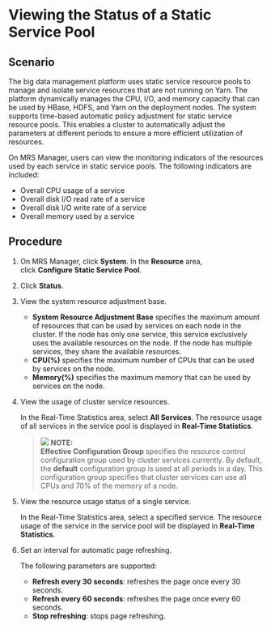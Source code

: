 # Viewing the Status of a Static Service Pool<a name="EN-US_TOPIC_0125375705"></a>

## Scenario<a name="section55506379185015"></a>

The big data management platform uses static service resource pools to manage and isolate service resources that are not running on Yarn. The platform dynamically manages the CPU, I/O, and memory capacity that can be used by HBase, HDFS, and Yarn on the deployment nodes. The system supports time-based automatic policy adjustment for static service resource pools. This enables a cluster to automatically adjust the parameters at different periods to ensure a more efficient utilization of resources.

On MRS Manager, users can view the monitoring indicators of the resources used by each service in static service pools. The following indicators are included:

-   Overall CPU usage of a service
-   Overall disk I/O read rate of a service
-   Overall disk I/O write rate of a service
-   Overall memory used by a service

## Procedure<a name="section23567813185316"></a>

1.  On MRS Manager, click  **System**. In the **Resource** area, click **Configure** **Static Service Pool**.
2.  Click  **Status**.
3.  View the system resource adjustment base.
    -   **System Resource Adjustment Base**  specifies the maximum amount of resources that can be used by services on each node in the cluster. If the node has only one service, this service exclusively uses the available resources on the node. If the node has multiple services, they share the available resources.
    -   **CPU\(%\)**  specifies the maximum number of CPUs that can be used by services on the node.
    -   **Memory\(%\)**  specifies the maximum memory that can be used by services on the node.

4.  View the usage of cluster service resources.

    In the Real-Time Statistics area, select  **All Services**. The resource usage of all services in the service pool is displayed in **Real-Time Statistics**.

    >![](/images/icon-note.gif) **NOTE:**   
    >**Effective Configuration Group** specifies the resource control configuration group used by cluster services currently. By default, the **default**  configuration group is used at all periods in a day. This configuration group specifies that cluster services can use all CPUs and 70% of the memory of a node.  

5.  View the resource usage status of a single service.

    In the Real-Time Statistics area, select a specified service. The resource usage of the service in the service pool will be displayed in  **Real-Time Statistics**.

6.  Set an interval for automatic page refreshing.

    The following parameters are supported:

    -   **Refresh every 30 seconds**: refreshes the page once every 30 seconds.
    -   **Refresh every 60 seconds**: refreshes the page once every 60 seconds.
    -   **Stop refreshing**: stops page refreshing.


